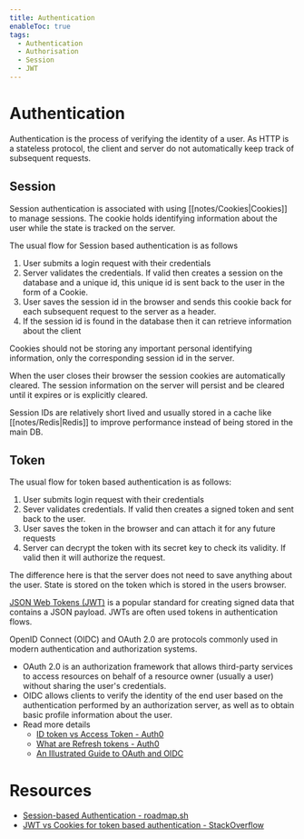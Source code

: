 ```yaml
---
title: Authentication
enableToc: true
tags:
  - Authentication
  - Authorisation
  - Session
  - JWT
---
```

# Authentication
Authentication is the process of verifying the identity of a user. As HTTP is a stateless protocol, the client and server do not automatically keep track of subsequent requests. 

## Session
Session authentication is associated with using [[notes/Cookies|Cookies]] to manage sessions. The cookie holds identifying information about the user while the state is tracked on the server.

The usual flow for Session based authentication is as follows
1. User submits a login request with their credentials
2. Server validates the credentials. If valid then creates a session on the database and a unique id, this unique id is sent back to the user in the form of a Cookie.
3. User saves the session id in the browser and sends this cookie back for each subsequent request to the server as a header.
4. If the session id is found in the database then it can retrieve information about the client

Cookies should not be storing any important personal identifying information, only the corresponding session id in the server. 

When the user closes their browser the session cookies are automatically cleared. The session information on the server will persist and be cleared until it expires or is explicitly cleared. 

Session IDs are relatively short lived and usually stored in a cache like [[notes/Redis|Redis]] to improve performance instead of being stored in the main DB. 

## Token
The usual flow for token based authentication is as follows:
1. User submits login request with their credentials
2. Sever validates credentials. If valid then creates a signed token and sent back to the user. 
3. User saves the token in the browser and can attach it for any future requests
4. Server can decrypt the token with its secret key to check its validity. If valid then it will authorize the request. 

The difference here is that the server does not need to save anything about the user. State is stored on the token which is stored in the users browser.

[JSON Web Tokens (JWT)](https://jwt.io/) is a popular standard for creating signed data that contains a JSON payload. JWTs are often used tokens in authentication flows.

OpenID Connect (OIDC) and OAuth 2.0 are protocols commonly used in modern authentication and authorization systems.
- OAuth 2.0 is an authorization framework that allows third-party services to access resources on behalf of a resource owner (usually a user) without sharing the user's credentials.
- OIDC allows clients to verify the identity of the end user based on the authentication performed by an authorization server, as well as to obtain basic profile information about the user.
- Read more details
	- [ID token vs Access Token - Auth0](https://auth0.com/blog/id-token-access-token-what-is-the-difference/)
	- [What are Refresh tokens - Auth0](https://auth0.com/blog/refresh-tokens-what-are-they-and-when-to-use-them/)
	- [An Illustrated Guide to OAuth and OIDC](https://youtu.be/t18YB3xDfXI)

# Resources
- [Session-based Authentication - roadmap.sh](https://roadmap.sh/guides/session-based-authentication)
- [JWT vs Cookies for token based authentication - StackOverflow](https://stackoverflow.com/questions/37582444/jwt-vs-cookies-for-token-based-authentication)
